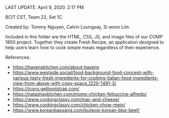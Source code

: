 <!-- COMP 1800 Projects 1 -->
LAST UPDATE: April 9, 2020. 2:17 PM

BCIT CST, Team 22, Set 1C.

Created by: Tommy Nguyen, Calvin Loungsay, Si woon Lim.

Included in this folder are the HTML, CSS, JS, and image files of our COMP 1800 project. Together they create Fresh Recipe, an application designed to help users learn how to cook simple meals regardless of their experience.

References:
- https://havenskitchen.com/about-havens
- https://www.westside.social/food-background-food-concept-with-various-tasty-fresh-ingredients-for-cooking-italian-food-ingredients-view-from-above-with-copy-space_1220-1491-3/
- https://icons.getbootstrap.com/
- https://natashaskitchen.com/moms-chicken-fettuccine-alfredo/
- https://www.cookingclassy.com/mac-and-cheese/
- https://www.cookingclassy.com/chicken-chow-mein/
- https://www.koreanbapsang.com/bulgogi-korean-bbq-beef/
